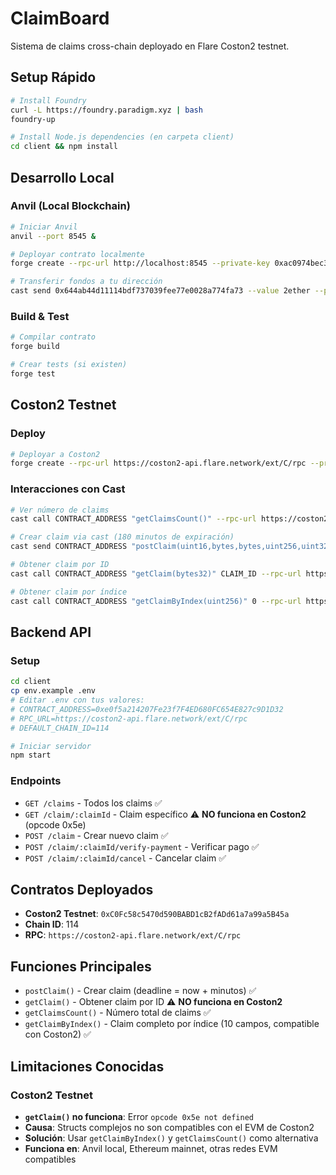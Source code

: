 # ClaimBoard

Sistema de claims cross-chain deployado en Flare Coston2 testnet.

## Setup Rápido

```bash
# Install Foundry
curl -L https://foundry.paradigm.xyz | bash
foundry-up

# Install Node.js dependencies (en carpeta client)
cd client && npm install
```

## Desarrollo Local

### Anvil (Local Blockchain)
```bash
# Iniciar Anvil
anvil --port 8545 &

# Deployar contrato localmente
forge create --rpc-url http://localhost:8545 --private-key 0xac0974bec39a17e36ba4a6b4d238ff944bacb478cbed5efcae784d7bf4f2ff80 ClaimBoard --broadcast

# Transferir fondos a tu dirección
cast send 0x644ab44d11114bdf737039fee77e0028a774fa73 --value 2ether --private-key 0xac0974bec39a17e36ba4a6b4d238ff944bacb478cbed5efcae784d7bf4f2ff80 --rpc-url http://localhost:8545
```

### Build & Test
```bash
# Compilar contrato
forge build

# Crear tests (si existen)
forge test
```

## Coston2 Testnet

### Deploy
```bash
# Deployar a Coston2
forge create --rpc-url https://coston2-api.flare.network/ext/C/rpc --private-key YOUR_PRIVATE_KEY ClaimBoard --broadcast
```

### Interacciones con Cast
```bash
# Ver número de claims
cast call CONTRACT_ADDRESS "getClaimsCount()" --rpc-url https://coston2-api.flare.network/ext/C/rpc

# Crear claim via cast (180 minutos de expiración)
cast send CONTRACT_ADDRESS "postClaim(uint16,bytes,bytes,uint256,uint32,uint32)" 1 "0x644ab44d11114bdf737039fee77e0028a774fa73" "0x742d35cc6620c532c09c644b0bd8ab24c2e6d7e5" 2500000000000000000 10 180 --value 0.25ether --private-key YOUR_PRIVATE_KEY --rpc-url https://coston2-api.flare.network/ext/C/rpc

# Obtener claim por ID
cast call CONTRACT_ADDRESS "getClaim(bytes32)" CLAIM_ID --rpc-url https://coston2-api.flare.network/ext/C/rpc

# Obtener claim por índice
cast call CONTRACT_ADDRESS "getClaimByIndex(uint256)" 0 --rpc-url https://coston2-api.flare.network/ext/C/rpc
```

## Backend API

### Setup
```bash
cd client
cp env.example .env
# Editar .env con tus valores:
# CONTRACT_ADDRESS=0xe0f5a214207Fe23f7F4ED680FC654E827c9D1D32
# RPC_URL=https://coston2-api.flare.network/ext/C/rpc
# DEFAULT_CHAIN_ID=114

# Iniciar servidor
npm start
```

### Endpoints
- `GET /claims` - Todos los claims ✅
- `GET /claim/:claimId` - Claim específico ⚠️ **NO funciona en Coston2** (opcode 0x5e)
- `POST /claim` - Crear nuevo claim ✅
- `POST /claim/:claimId/verify-payment` - Verificar pago ✅
- `POST /claim/:claimId/cancel` - Cancelar claim ✅

## Contratos Deployados

- **Coston2 Testnet**: `0xC0Fc58c5470d590BABD1cB2fADd61a7a99a5B45a`
- **Chain ID**: 114
- **RPC**: `https://coston2-api.flare.network/ext/C/rpc`

## Funciones Principales

- `postClaim()` - Crear claim (deadline = now + minutos) ✅
- `getClaim()` - Obtener claim por ID ⚠️ **NO funciona en Coston2**
- `getClaimsCount()` - Número total de claims ✅
- `getClaimByIndex()` - Claim completo por índice (10 campos, compatible con Coston2) ✅

## Limitaciones Conocidas

### Coston2 Testnet
- **`getClaim()` no funciona**: Error `opcode 0x5e not defined`
- **Causa**: Structs complejos no son compatibles con el EVM de Coston2
- **Solución**: Usar `getClaimByIndex()` y `getClaimsCount()` como alternativa
- **Funciona en**: Anvil local, Ethereum mainnet, otras redes EVM compatibles 
